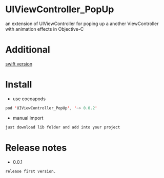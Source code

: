 # UIViewController_PopUp

an extension of UIViewController for poping up a another ViewController with animation effects in Objective-C

# Additional

[swift version](https://github.com/litt1e-p/UIViewController-PopUp)

# Install

- use cocoapods
```swift
pod 'UIViewController_PopUp', '~> 0.0.2'
```
- manual import
```swift
just download lib folder and add into your project
```

# Release notes

- 0.0.1

`release first version.`
